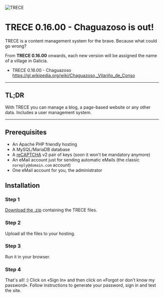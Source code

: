 ![TRECE](https://trece.boa.gal/img/og/download_TRECE_0-15-10.jpg "TRECE")

# TRECE 0.16.00 - Chaguazoso is out!
TRECE is a content management system for the brave. Because what could go wrong?

From **TRECE 0.16.00** onwards, each new version will be assigned the name of a village in Galicia.

  - TRECE 0.16.00 - Chaguazoso https://gl.wikipedia.org/wiki/Chaguazoso,_Vilariño_de_Conso

----

## TL;DR
With TRECE you can manage a blog, a page-based website or any other data. Includes a user management system.

----

## Prerequisites

- An Apache PHP friendly hosting
- A MySQL/MariaDB database
- A [reCAPTCHA](https://google.com/recaptcha) v2 pair of keys (soon it won't be mandatory anymore)
- An eMail account just for sending automatic eMails (the classic `noreply@domain.com` account)
- One eMail account for you, the administrator

## Installation

### Step 1

[Download the .zip](https://github.com/quenerapu/TRECE/archive/master.zip "Download the .zip") containing the TRECE files.

### Step 2

Upload all the files to your hosting.

### Step 3

Run it in your browser.

### Step 4

That's all! :) Click on «Sign In» and then click on «Forgot or don't know my password». Follow instructions to generate your password, sign in and test the site.
